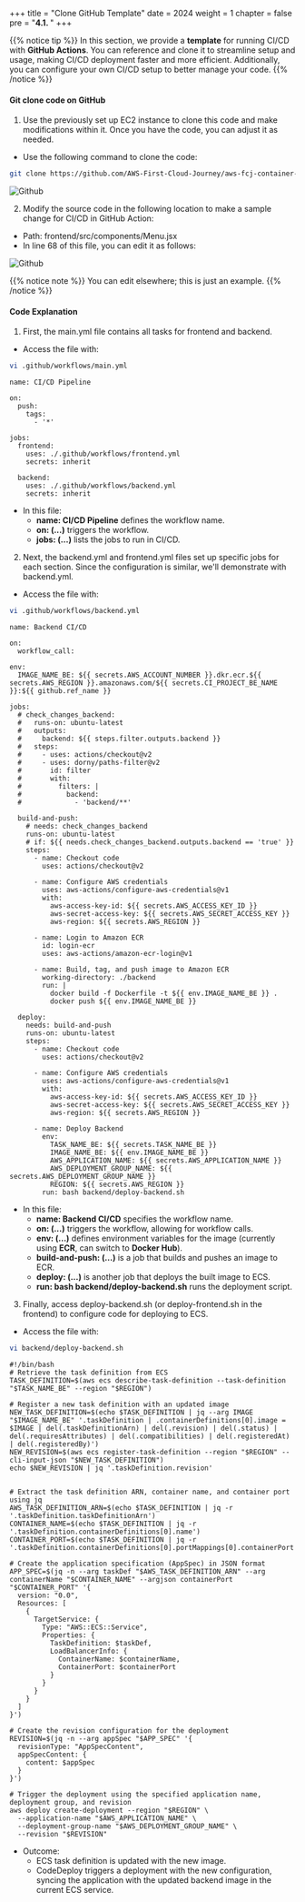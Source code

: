 +++
title = "Clone GitHub Template"
date = 2024
weight = 1
chapter = false
pre = "<b>4.1. </b>"
+++

{{% notice tip %}}
In this section, we provide a **template** for running CI/CD with **GitHub Actions**. You can reference and clone it to streamline setup and usage, making CI/CD deployment faster and more efficient. Additionally, you can configure your own CI/CD setup to better manage your code.
{{% /notice %}}

#### Git clone code on GitHub

1. Use the previously set up EC2 instance to clone this code and make modifications within it. Once you have the code, you can adjust it as needed.

- Use the following command to clone the code:

```bash
git clone https://github.com/AWS-First-Cloud-Journey/aws-fcj-container-app.git
```

![Github](/images/5-cicd-github/5.1.1.png)

2. Modify the source code in the following location to make a sample change for CI/CD in GitHub Action:

- Path: frontend/src/components/Menu.jsx
- In line 68 of this file, you can edit it as follows:
 
![Github](/images/5-cicd-github/5.1.2.png)

{{% notice note %}}
You can edit elsewhere; this is just an example.
{{% /notice %}}

#### Code Explanation

1. First, the main.yml file contains all tasks for frontend and backend.

- Access the file with:

```bash
vi .github/workflows/main.yml
```

```
name: CI/CD Pipeline

on:
  push:
    tags:
      - '*'

jobs:
  frontend:
    uses: ./.github/workflows/frontend.yml
    secrets: inherit

  backend:
    uses: ./.github/workflows/backend.yml
    secrets: inherit
```

- In this file:
  - **name: CI/CD Pipeline** defines the workflow name.
  - **on: (...)** triggers the workflow.
  - **jobs: (...)** lists the jobs to run in CI/CD.

2. Next, the backend.yml and frontend.yml files set up specific jobs for each section. Since the configuration is similar, we'll demonstrate with backend.yml.

- Access the file with:

```bash
vi .github/workflows/backend.yml
```

```
name: Backend CI/CD

on:
  workflow_call:

env:
  IMAGE_NAME_BE: ${{ secrets.AWS_ACCOUNT_NUMBER }}.dkr.ecr.${{ secrets.AWS_REGION }}.amazonaws.com/${{ secrets.CI_PROJECT_BE_NAME }}:${{ github.ref_name }}

jobs:
  # check_changes_backend:
  #   runs-on: ubuntu-latest
  #   outputs:
  #     backend: ${{ steps.filter.outputs.backend }}
  #   steps:
  #     - uses: actions/checkout@v2
  #     - uses: dorny/paths-filter@v2
  #       id: filter
  #       with:
  #         filters: |
  #           backend:
  #             - 'backend/**'

  build-and-push:
    # needs: check_changes_backend
    runs-on: ubuntu-latest
    # if: ${{ needs.check_changes_backend.outputs.backend == 'true' }}
    steps:
      - name: Checkout code
        uses: actions/checkout@v2

      - name: Configure AWS credentials
        uses: aws-actions/configure-aws-credentials@v1
        with:
          aws-access-key-id: ${{ secrets.AWS_ACCESS_KEY_ID }}
          aws-secret-access-key: ${{ secrets.AWS_SECRET_ACCESS_KEY }}
          aws-region: ${{ secrets.AWS_REGION }}

      - name: Login to Amazon ECR
        id: login-ecr
        uses: aws-actions/amazon-ecr-login@v1

      - name: Build, tag, and push image to Amazon ECR
        working-directory: ./backend
        run: |
          docker build -f Dockerfile -t ${{ env.IMAGE_NAME_BE }} .
          docker push ${{ env.IMAGE_NAME_BE }}

  deploy:
    needs: build-and-push
    runs-on: ubuntu-latest
    steps:
      - name: Checkout code
        uses: actions/checkout@v2

      - name: Configure AWS credentials
        uses: aws-actions/configure-aws-credentials@v1
        with:
          aws-access-key-id: ${{ secrets.AWS_ACCESS_KEY_ID }}
          aws-secret-access-key: ${{ secrets.AWS_SECRET_ACCESS_KEY }}
          aws-region: ${{ secrets.AWS_REGION }}

      - name: Deploy Backend
        env:
          TASK_NAME_BE: ${{ secrets.TASK_NAME_BE }}
          IMAGE_NAME_BE: ${{ env.IMAGE_NAME_BE }}
          AWS_APPLICATION_NAME: ${{ secrets.AWS_APPLICATION_NAME }}
          AWS_DEPLOYMENT_GROUP_NAME: ${{ secrets.AWS_DEPLOYMENT_GROUP_NAME }}
          REGION: ${{ secrets.AWS_REGION }}
        run: bash backend/deploy-backend.sh
```

- In this file: 
  - **name: Backend CI/CD** specifies the workflow name.
  - **on: (...)** triggers the workflow, allowing for workflow calls.
  - **env: (...)** defines environment variables for the image (currently using **ECR**, can switch to **Docker Hub**).
  - **build-and-push: (...)** is a job that builds and pushes an image to ECR.
  - **deploy: (...)** is another job that deploys the built image to ECS.
  - **run: bash backend/deploy-backend.sh** runs the deployment script.

3. Finally, access deploy-backend.sh (or deploy-frontend.sh in the frontend) to configure code for deploying to ECS.

- Access the file with:

```bash
vi backend/deploy-backend.sh
```

```
#!/bin/bash
# Retrieve the task definition from ECS
TASK_DEFINITION=$(aws ecs describe-task-definition --task-definition "$TASK_NAME_BE" --region "$REGION")

# Register a new task definition with an updated image
NEW_TASK_DEFINITION=$(echo $TASK_DEFINITION | jq --arg IMAGE "$IMAGE_NAME_BE" '.taskDefinition | .containerDefinitions[0].image = $IMAGE | del(.taskDefinitionArn) | del(.revision) | del(.status) | del(.requiresAttributes) | del(.compatibilities) | del(.registeredAt) | del(.registeredBy)')
NEW_REVISION=$(aws ecs register-task-definition --region "$REGION" --cli-input-json "$NEW_TASK_DEFINITION")
echo $NEW_REVISION | jq '.taskDefinition.revision'


# Extract the task definition ARN, container name, and container port using jq
AWS_TASK_DEFINITION_ARN=$(echo $TASK_DEFINITION | jq -r '.taskDefinition.taskDefinitionArn')
CONTAINER_NAME=$(echo $TASK_DEFINITION | jq -r '.taskDefinition.containerDefinitions[0].name')
CONTAINER_PORT=$(echo $TASK_DEFINITION | jq -r '.taskDefinition.containerDefinitions[0].portMappings[0].containerPort')

# Create the application specification (AppSpec) in JSON format
APP_SPEC=$(jq -n --arg taskDef "$AWS_TASK_DEFINITION_ARN" --arg containerName "$CONTAINER_NAME" --argjson containerPort "$CONTAINER_PORT" '{
  version: "0.0",
  Resources: [
    {
      TargetService: {
        Type: "AWS::ECS::Service",
        Properties: {
          TaskDefinition: $taskDef,
          LoadBalancerInfo: {
            ContainerName: $containerName,
            ContainerPort: $containerPort
          }
        }
      }
    }
  ]
}')

# Create the revision configuration for the deployment
REVISION=$(jq -n --arg appSpec "$APP_SPEC" '{
  revisionType: "AppSpecContent",
  appSpecContent: {
    content: $appSpec
  }
}')

# Trigger the deployment using the specified application name, deployment group, and revision
aws deploy create-deployment --region "$REGION" \
  --application-name "$AWS_APPLICATION_NAME" \
  --deployment-group-name "$AWS_DEPLOYMENT_GROUP_NAME" \
  --revision "$REVISION"
```

- Outcome:
  - ECS task definition is updated with the new image.
  - CodeDeploy triggers a deployment with the new configuration, syncing the application with the updated backend image in the current ECS service.